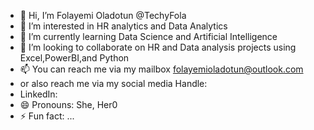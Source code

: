 - 👋 Hi, I’m Folayemi Oladotun @TechyFola
- 👀 I’m interested in HR analytics and Data Analytics
- 🌱 I’m currently learning Data Science and Artificial Intelligence 
- 💞️ I’m looking to collaborate on HR and Data analysis projects using Excel,PowerBI,and Python
- 📫 You can reach me via my mailbox folayemioladotun@outlook.com
- or also reach me via my social media Handle:
- LinkedIn:
- 😄 Pronouns: She, Her0
- ⚡ Fun fact: ...

<!---
TechyFola/TechyFola is a ✨ special ✨ repository because its `README.md` (this file) appears on your GitHub profile.
You can click the Preview link to take a look at your changes.
--->
